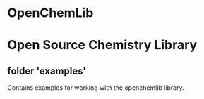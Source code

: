 # OpenChemLib
# Open Source Chemistry Library

## folder 'examples'
Contains examples for working with the openchemlib library.

